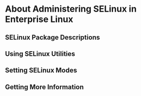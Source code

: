 <!--
SPDX-FileCopyrightText: 2023,2024 Oracle and/or its affiliates.
SPDX-License-Identifier: CC-BY-SA-4.0
-->
# About Administering SELinux in Enterprise Linux

## SELinux Package Descriptions

## Using SELinux Utilities

## Setting SELinux Modes

## Getting More Information

